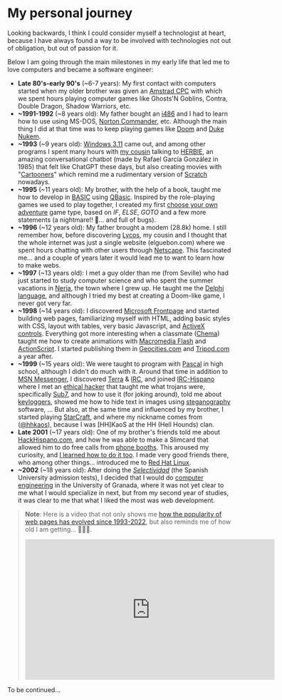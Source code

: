 # My personal journey

Looking backwards, I think I could consider myself a technologist at heart, because I have always found a way to be involved with technologies not out of obligation, but out of passion for it.

Below I am going through the main milestones in my early life that led me to love computers and became a software engineer:

* **Late 80's-early 90's** (~6-7 years): My first contact with computers started when my older brother was given an [Amstrad CPC](https://en.wikipedia.org/wiki/Amstrad_CPC) with which we spent hours playing computer games like Ghosts'N Goblins, Contra, Double Dragon, Shadow Warriors, etc.
* **~1991-1992** (~8 years old): My father bought an [i486](https://en.wikipedia.org/wiki/I486) and I had to learn how to use using MS-DOS, [Norton Commander](https://en.wikipedia.org/wiki/Norton_Commander), etc. Although the main thing I did at that time was to keep playing games like [Doom](https://en.wikipedia.org/wiki/Doom_(franchise)) and [Duke Nukem](https://en.wikipedia.org/wiki/Duke_Nukem).
* **~1993** (~9 years old): [Windows 3.11](https://en.wikipedia.org/wiki/Windows_3.1x) came out, and among other programs I spent many hours with [my cousin](https://www.linkedin.com/in/pablo-perez-ortega-0a382747/) talking to [HERBIE](https://www.youtube.com/watch?v=7wSmsn5kWts), an amazing conversational chatbot (made by Rafael García González in 1985) that felt like ChatGPT these days, but also creating movies with "[Cartooners](https://www.youtube.com/watch?v=xmjRKd9E7Cw)" which remind me a rudimentary version of [Scratch](https://en.wikipedia.org/wiki/Scratch_programming_language) nowadays. 
* **~1995** (~11 years old): My brother, with the help of a book, taught me how to develop in [BASIC](https://en.wikipedia.org/wiki/BASIC) using [QBasic](https://en.wikipedia.org/wiki/QBasic). Inspired by the role-playing games we used to play together, I created my first [choose your own adventure](https://en.wikipedia.org/wiki/Choose_Your_Own_Adventure) game type, based on *IF*, *ELSE*, *GOTO* and a few more statements (a nightmare!! 🤣... and full of bugs).
* **~1996** (~12 years old): My father brought a modem (28.8k) home. I still remember how, before discovering [Lycos](https://en.wikipedia.org/wiki/Lycos), my cousin and I thought that the whole internet was just a single website (elguebon.com) where we spent hours chatting with other users through [Netscape](https://en.wikipedia.org/wiki/Netscape). This fascinated me... and a couple of years later it would lead me to want to learn how to make webs.
* **~1997** (~13 years old): I met a guy older than me (from Seville) who had just started to study computer science and who spent the summer vacations in [Nerja](https://maps.app.goo.gl/HqctuqxNHZnvxEPs7), the town where I grew up. He taught me the [Delphi language](https://en.wikipedia.org/wiki/History_of_Delphi_(software)), and although I tried my best at creating a Doom-like game, I never got very far.
* **~1998** (~14 years old): I discovered [Microsoft Frontpage](https://en.wikipedia.org/wiki/Microsoft_FrontPage) and started building web pages, familiarizing myself with HTML, adding basic styles with CSS, layout with tables, very basic Javascript, and [ActiveX controls](https://en.wikipedia.org/wiki/ActiveX). Everything got more interesting when a classmate ([Chema](https://www.linkedin.com/in/chemadiezdelcorral/)) taught me how to create animations with [Macromedia Flash](https://es.wikipedia.org/wiki/Adobe_Flash) and [ActionScript](https://es.wikipedia.org/wiki/ActionScript). I started publishing them in [Geocities.com](https://en.wikipedia.org/wiki/GeoCities) and [Tripod.com](https://en.wikipedia.org/wiki/Tripod_(web_hosting)) a year after.
* **~1999** (~15 years old): We were taught to program with [Pascal](https://en.wikipedia.org/wiki/Pascal_(programming_language)) in high school, although I didn't do much with it. Around that time in addition to [MSN Messenger](https://es.wikipedia.org/wiki/MSN_Messenger), I discovered [Terra](https://en.wikipedia.org/wiki/Terra_(company)) & [IRC](https://es.wikipedia.org/wiki/Internet_Relay_Chat), and joined [IRC-Hispano](https://es.wikipedia.org/wiki/IRC-Hispano) where I met an [ethical hacker](https://en.wikipedia.org/wiki/Hacker_ethic) that taught me what trojans were, specifically [Sub7](https://en.wikipedia.org/wiki/Sub7), and how to use it (for joking around), told me about [keyloggers](https://en.wikipedia.org/wiki/Keystroke_logging), showed me how to hide text in images using [steganography](https://en.wikipedia.org/wiki/Steganography) software, ... But also, at the same time and influenced by my brother, I started playing [StarCraft](https://en.wikipedia.org/wiki/StarCraft), and where my nickname comes from ([@hhkaos](https://twitter.com/hhkaos)), because I was \[HH\]KaoS at the HH (Hell Hounds) clan.
* **Late 2001** (~17 years old): One of my brother's friends told me about [HackHispano.com](https://foro.hackhispano.com/), and how he was able to make a Slimcard that allowed him to do free calls from [phone booths](https://commons.wikimedia.org/wiki/File:Cabina_de_tel%C3%A9fono_Telefonica_Madrid.jpg). This aroused my curiosity, and [I learned how to do it too](https://foro.hackhispano.com/threads/1340-Slimcard-SMD-terminada(Componentes)). I made very good friends there, who among other things... introduced me to [Red Hat Linux](https://en.wikipedia.org/wiki/Red_Hat_Linux).
* **~2002** (~18 years old): After doing the *[Selectividad](https://en.wikipedia.org/wiki/Selectividad)* (the Spanish University admission tests), I decided that I would do [computer engineering](https://en.wikipedia.org/wiki/Computer_engineering) in the University of Granada, where it was not yet clear to me what I would specialize in next, but from my second year of studies, it was clear to me that what I liked the most was web development.

 > **Note**: Here is a video that not only shows me [how the popularity of web pages has evolved since 1993-2022](https://www.youtube.com/watch?v=hNDILCdZmRo), but also reminds me of how old I am getting... 👴🏻🤣.
 > <iframe width="560" height="315" src="https://www.youtube.com/embed/hNDILCdZmRo?si=F6ckMVtVJMRvcn0_" title="YouTube video player" frameborder="0" allow="accelerometer; autoplay; clipboard-write; encrypted-media; gyroscope; picture-in-picture; web-share" allowfullscreen></iframe>

 To be continued...
